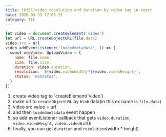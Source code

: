 ```yaml
---
title: (0331)video resolution and duration by video tag in react
date: 2020-03-31 17:03:31
category: TIL
---
```


```js
let video = document.createElement('video')
let url = URL.createObjectURL(file.data)
video.src = url
video.addEventListener('loadedmetadata', () => {
  const newVideo: UploadVideo = {
    name: file.name,
    size: file.size,
    duration: video.duration,
    resolution: `${video.videoWidth}*${video.videoHeight}`,
    status: 'noStatus',
  }
})
```

1. create video tag to `createElement('video')
2. make url to `createObjectURL` by `blob` data(in this ex name is `file.data`)
3. video src value = url
4. and then `loadedmetadata` event happen
5. so add eventListener callback that gets `video.duration`, `video.videoHeight`, `video.videoWidth`
6. finally, you can get `duration` and `resolution`(width \* height)
